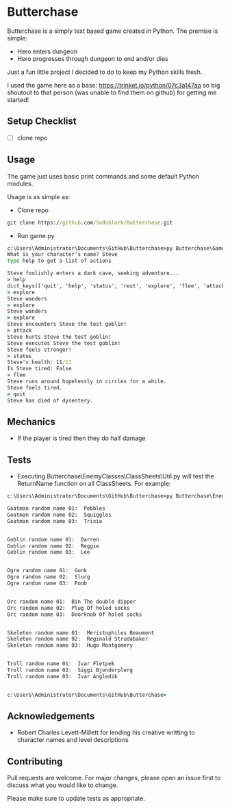 # Butterchase

Butterchase is a simply text based game created in Python. The premise is simple:

- Hero enters dungeon
- Hero progresses through dungeon to end and/or dies

Just a fun little project I decided to do to keep my Python skills fresh.

I used the game here as a base: https://trinket.io/python/07c3a147aa so big shoutout to that person (was unable to find them on github) for getting me started!

## Setup Checklist
- [ ] clone repo

## Usage
The game just uses basic print commands and some default Python modules.

Usage is as simple as:

- Clone repo
```cmd
git clone https://github.com/Sudoblark/Butterchase.git

```
- Run game.py
```cmd
c:\Users\Administrator\Documents\GitHub\Butterchase>py Butterchase\Game.py
What is your character's name? Steve
type help to get a list of actions

Steve foolishly enters a dark cave, seeking adventure...
> help
dict_keys(['quit', 'help', 'status', 'rest', 'explore', 'flee', 'attack'])
> explore
Steve wanders
> explore
Steve wanders
> explore
Steve encounters Steve the test goblin!
> attack
Steve hurts Steve the test goblin!
Steve executes Steve the test goblin!
Steve feels stronger!
> status
Steve's health: 11/11
Is Steve tired: False
> flee
Steve runs around hopelessly in circles for a while.
Steve feels tired.
> quit
Steve has died of dysentery.
```

## Mechanics
- If the player is tired then they do half damage

## Tests
- Executing Butterchase\EnemyClasses\ClassSheets\Util.py will test the ReturnName function on all ClassSheets. For example:

```cmd
c:\Users\Administrator\Documents\GitHub\Butterchase>py Butterchase\EnemyClasses\ClassSheets\Util.py

Goatman random name 01:  Pebbles
Goatman random name 02:  Squiggles
Goatman random name 03:  Trixie


Goblin random name 01:  Darren
Goblin random name 02:  Reggie
Goblin random name 03:  Lee


Ogre random name 01:  Gunk
Ogre random name 02:  Slurg
Ogre random name 03:  Poob


Orc random name 01:  Bin The double dipper
Orc random name 02:  Plug Of holed socks
Orc random name 03:  Doorknob Of holed socks


Skeleton random name 01:  Meristophiles Beaumont
Skeleton random name 02:  Reginald Strudabaker
Skeleton random name 03:  Hugo Montgomery


Troll random name 01:  Ivar Fletpek
Troll random name 02:  Siggi Bjonderplerg
Troll random name 03:  Ivar Angledik


c:\Users\Administrator\Documents\GitHub\Butterchase>
```



## Acknowledgements
- Robert Charles Levett-Millett for lending his creative writting to character names and level descriptions


## Contributing
Pull requests are welcome. For major changes, please open an issue first to discuss what you would like to change.

Please make sure to update tests as appropriate.
